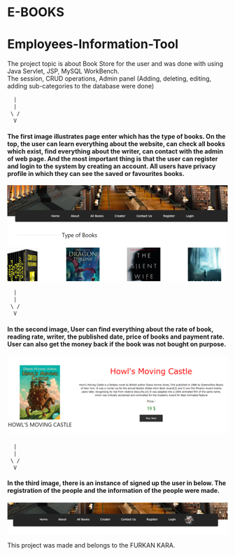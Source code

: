 # E-BOOKS

# Employees-Information-Tool

The project topic is about Book Store for the user and was done with using Java Servlet, JSP, MySQL WorkBench.  
The session, CRUD operations, Admin panel (Adding, deleting, editing, adding sub-categories to the database were done)

      |
      |                       
     \ / 
      V
      
#### The first image illustrates page enter which has the type of books. On the top, the user can learn everything about the website, can check all books which exist, find everything about the writer, can contact with the admin of web page. And the most important thing is that the user can register and login to the system by creating an account. All users have privacy profile in which they can see the saved or favourites books.


![alt text](./JSP.png)

      |
      |                       
     \ / 
      V

#### In the second image, User can find everything about the rate of book, reading rate, writer, the published date, price of books and payment rate. User can also get the money back if the book was not bought on purpose.

 
![alt text](./JSP-1.png)

      |
      |                       
     \ / 
      V


#### In the third image, there is an instance of signed up the user in below. The registration of the people and the information of the people were made.

![alt text](./JSP-2.png)



This project was made and belongs to the FURKAN KARA.
